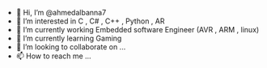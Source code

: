 - 👋 Hi, I’m @ahmedalbanna7
- 👀 I’m interested in C , C# , C++ , Python , AR
- 👋 I’m currently working Embedded software Engineer (AVR , ARM , linux)  
- 🌱 I’m currently learning Gaming 
- 💞️ I’m looking to collaborate on ...
- 📫 How to reach me ...

<!---
ahmedalbanna7/ahmedalbanna7 is a ✨ special ✨ repository because its `README.md` (this file) appears on your GitHub profile.
You can click the Preview link to take a look at your changes.
--->
